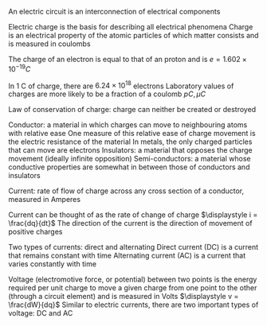 An electric circuit is an interconnection of electrical components

Electric charge is the basis for describing all electrical phenomena
	Charge is an electrical property of the atomic particles of which matter consists and is measured in coulombs

The charge of an electron is equal to that of an proton and is 
	$e = 1.602 \times 10^{-19}C$

In 1 C of charge, there are $6.24 \times 10^{18}$ electrons
	Laboratory values of charges are more likely to be a fraction of a coulomb
		$pC, μC$

Law of conservation of charge: charge can neither be created or destroyed

Conductor: a material in which charges can move to neighbouring atoms with relative ease
	One measure of this relative ease of charge movement is the electric resistance of the material
		In metals, the only charged particles that can move are electrons
Insulators: a material that opposes the charge movement (ideally infinite opposition)
Semi-conductors: a material whose conductive properties are somewhat in between those of conductors and insulators

Current: rate of flow of charge across any cross section of a conductor, measured in Amperes

Current can be thought of as the rate of change of charge
	$\displaystyle i = \frac{dq}{dt}$
The direction of the current is the direction of movement of positive charges

Two types of currents: direct and alternating
	Direct current (DC) is a current that remains constant with time
	Alternating current (AC) is a current that varies constantly with time

Voltage (electromotive force, or potential) between two points is the energy required per unit charge to move a given charge from one point to the other (through a circuit element) and is measured in Volts
	$\displaystyle v = \frac{dW}{dq}$
	Similar to electric currents, there are two important types of voltage: DC and AC
